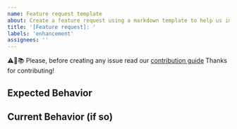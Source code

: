 ```yaml
---
name: Feature request template
about: Create a feature request using a markdown template to help us improve. Use this one if form does not work
title: '[Feature request]: '
labels: 'enhancement'
assignees: ''
---
```


<!------------------------------------------------------------------->
<!--- Provide a general summary of the feature in the Title above  -->
<!--- Please, label your feature request correctly if needed       -->
<!------------------------------------------------------------------->
⚠️🙏📚️ Please, before creating any issue read our [contribution guide](../../CONTRIBUTING.md)
Thanks for contributing!

## Expected Behavior
<!--------------------------------->
<!--- Tell us what should happen -->
<!--------------------------------->

## Current Behavior (if so)
<!------------------------------------------------------------>
<!--- If this is related to a current doric behaviour,      -->
<!--- tell us what is happening.                            -->
<!------------------------------------------------------------>
